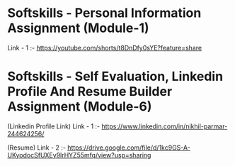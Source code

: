 # Softskills - Personal Information Assignment (Module-1)
Link - 1  :- https://youtube.com/shorts/t8DnDfy0sYE?feature=share

# Softskills - Self Evaluation, Linkedin Profile And Resume Builder Assignment (Module-6)
(Linkedin Profile Link) Link - 1 :- https://www.linkedin.com/in/nikhil-parmar-244624256/

(Resume) Link - 2 :- https://drive.google.com/file/d/1kc9GS-A-UKyodocSfUXEy9lrHYZ55mfq/view?usp=sharing
